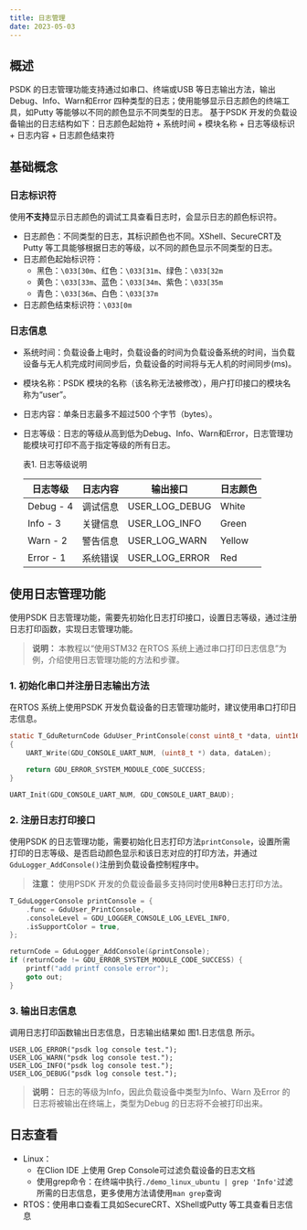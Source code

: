 ```yaml
---
title: 日志管理
date: 2023-05-03
---
```




## 概述

PSDK 的日志管理功能支持通过如串口、终端或USB 等日志输出方法，输出Debug、Info、Warn和Error 四种类型的日志；使用能够显示日志颜色的终端工具，如Putty 等能够以不同的颜色显示不同类型的日志。
基于PSDK 开发的负载设备输出的日志结构如下：日志颜色起始符 + 系统时间 + 模块名称 + 日志等级标识 + 日志内容 + 日志颜色结束符

## 基础概念

### 日志标识符

使用**不支持**显示日志颜色的调试工具查看日志时，会显示日志的颜色标识符。

- 日志颜色：不同类型的日志，其标识颜色也不同。XShell、SecureCRT及Putty 等工具能够根据日志的等级，以不同的颜色显示不同类型的日志。
- 日志颜色起始标识符：
  - 黑色：`\033[30m`、红色：`\033[31m`、绿色：`\033[32m`
  - 黄色：`\033[33m`、蓝色：`\033[34m`、紫色：`\033[35m`
  - 青色：`\033[36m`、白色：`\033[37m`
- 日志颜色结束标识符：`\033[0m`

### 日志信息

- 系统时间：负载设备上电时，负载设备的时间为负载设备系统的时间，当负载设备与无人机完成时间同步后，负载设备的时间将与无人机的时间同步(ms)。

- 模块名称：PSDK 模块的名称（该名称无法被修改），用户打印接口的模块名称为“user”。

- 日志内容：单条日志最多不超过500 个字节（bytes）。

- 日志等级：日志的等级从高到低为Debug、Info、Warn和Error，日志管理功能模块可打印不高于指定等级的所有日志。

  表1. 日志等级说明

  | 日志等级  | 日志内容 | 输出接口       | 日志颜色 |
  | --------- | -------- | -------------- | -------- |
  | Debug - 4 | 调试信息 | USER_LOG_DEBUG | White    |
  | Info - 3  | 关键信息 | USER_LOG_INFO  | Green    |
  | Warn - 2  | 警告信息 | USER_LOG_WARN  | Yellow   |
  | Error - 1 | 系统错误 | USER_LOG_ERROR | Red      |

## 使用日志管理功能

使用PSDK 日志管理功能，需要先初始化日志打印接口，设置日志等级，通过注册日志打印函数，实现日志管理功能。

> **说明：** 本教程以“使用STM32 在RTOS 系统上通过串口打印日志信息”为例，介绍使用日志管理功能的方法和步骤。

### 1. 初始化串口并注册日志输出方法

在RTOS 系统上使用PSDK 开发负载设备的日志管理功能时，建议使用串口打印日志信息。

```c
static T_GduReturnCode GduUser_PrintConsole(const uint8_t *data, uint16_t dataLen)
{
    UART_Write(GDU_CONSOLE_UART_NUM, (uint8_t *) data, dataLen);

    return GDU_ERROR_SYSTEM_MODULE_CODE_SUCCESS;
}

UART_Init(GDU_CONSOLE_UART_NUM, GDU_CONSOLE_UART_BAUD);
```

### 2. 注册日志打印接口

使用PSDK 的日志管理功能，需要初始化日志打印方法`printConsole`，设置所需打印的日志等级、是否启动颜色显示和该日志对应的打印方法，并通过`GduLogger_AddConsole()`注册到负载设备控制程序中。

> **注意：** 使用PSDK 开发的负载设备最多支持同时使用**8种**日志打印方法。

```c
T_GduLoggerConsole printConsole = {
    .func = GduUser_PrintConsole,
    .consoleLevel = GDU_LOGGER_CONSOLE_LOG_LEVEL_INFO,
    .isSupportColor = true,
};

returnCode = GduLogger_AddConsole(&printConsole);
if (returnCode != GDU_ERROR_SYSTEM_MODULE_CODE_SUCCESS) {
    printf("add printf console error");
    goto out;
}
```

### 3. 输出日志信息

调用日志打印函数输出日志信息，日志输出结果如 图1.日志信息 所示。

```text
USER_LOG_ERROR("psdk log console test.");
USER_LOG_WARN("psdk log console test.");
USER_LOG_INFO("psdk log console test.");
USER_LOG_DEBUG("psdk log console test.");
```

> **说明：** 日志的等级为Info，因此负载设备中类型为Info、Warn 及Error 的日志将被输出在终端上，类型为Debug 的日志将不会被打印出来。

## 日志查看

- Linux：
  - 在Clion IDE 上使用 Grep Console可过滤负载设备的日志文档
  - 使用grep命令：在终端中执行`./demo_linux_ubuntu | grep 'Info'`过滤所需的日志信息，更多使用方法请使用`man grep`查询
- RTOS：使用串口查看工具如SecureCRT、XShell或Putty 等工具查看日志信息
